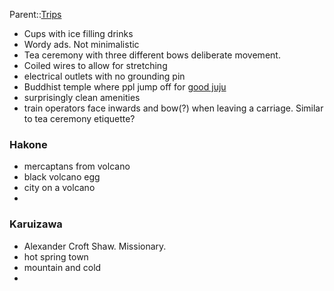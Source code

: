 Parent::[Trips](Trips.md)

- Cups with ice filling drinks
- Wordy ads. Not minimalistic
- Tea ceremony with three different bows deliberate movement. 
- Coiled wires to allow for stretching
- electrical outlets with no grounding pin
- Buddhist temple where ppl jump off for [good juju](https://en.m.wikipedia.org/wiki/Kiyomizu-dera)
- surprisingly clean amenities
- train operators face inwards and bow(?) when leaving a carriage. Similar to tea ceremony etiquette?

### Hakone
- mercaptans from volcano
- black volcano egg
- city on a volcano
- 
### Karuizawa
- Alexander Croft Shaw. Missionary.
- hot spring town
- mountain and cold
- 



